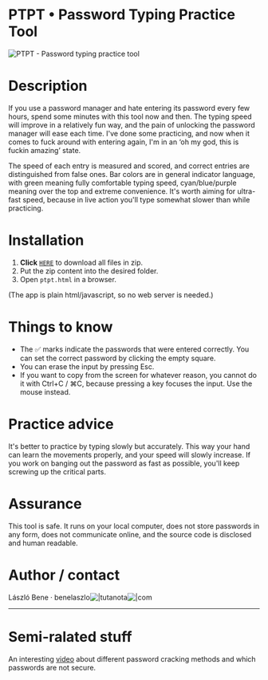 # PTPT • Password Typing Practice Tool

![PTPT - Password typing practice tool](https://i.ibb.co/cxcYRJR/PTPT-Password-Typing-Practice-Tool.png)

# Description

If you use a password manager and hate entering its password every few hours, spend some minutes with this tool now and then. The typing speed will improve in a relatively fun way, and the pain of unlocking the password manager will ease each time. I've done some practicing, and now when it comes to fuck around with entering again, I'm in an ‘oh my god, this is fuckin amazing’ state.

The speed of each entry is measured and scored, and correct entries are distinguished from false ones. Bar colors are in general indicator language, with green meaning fully comfortable typing speed, cyan/blue/purple meaning over the top and extreme convenience. It's worth aiming for ultra-fast speed, because in live action you'll type somewhat slower than while practicing.

# Installation

1. **Click** [`HERE`](https://github.com/benelaci/PTPT/archive/refs/heads/main.zip) to download all files in zip.
2. Put the zip content into the desired folder.
3. Open `ptpt.html` in a browser.

(The app is plain html/javascript, so no web server is needed.)

# Things to know

- The ✅ marks indicate the passwords that were entered correctly. You can set the correct password by clicking the empty square.
- You can erase the input by pressing Esc.
- If you want to copy from the screen for whatever reason, you cannot do it with Ctrl+C / &#8984;C, because pressing a key focuses the input. Use the mouse instead.

# Practice advice

It's better to practice by typing slowly but accurately. This way your hand can learn the movements properly, and your speed will slowly increase. If you work on banging out the password as fast as possible, you'll keep screwing up the critical parts.

# Assurance

This tool is safe. It runs on your local computer, does not store passwords in any form, does not communicate online, and the source code is disclosed and human readable.

# Author / contact

László Bene · benelaszlo![|](https://i.ibb.co/7WLcqb3/ch1.gif)tutanota![|](https://i.ibb.co/R45zkLX/ch2.gif)com

----

# Semi-ralated stuff

An interesting [video](https://youtu.be/7U-RbOKanYs) about different password cracking methods and which passwords are not secure.